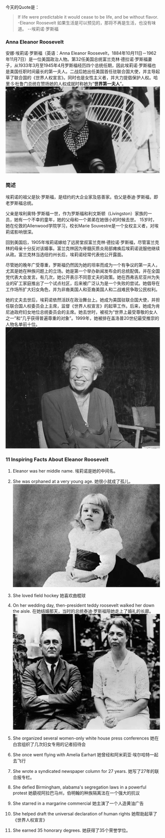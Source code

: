 今天的Quote是：
>If life were predictable it would cease to be life, and be without flavor. -Eleanor Roosevelt
> 如果生活是可以预见的，那将不再是生活，也没有味道。 --埃莉诺·罗斯福

### Anna Eleanor Roosevelt
安娜·埃莉诺·罗斯福（英语：Anna Eleanor Roosevelt，1884年10月11日－1962年11月7日）是一位美国政治人物。第32任美国总统富兰克林·德拉诺·罗斯福妻子，从1933年3月至1945年4月罗斯福经历四个总统任期，因此埃莉诺·罗斯福也是美国任职时间最长的第一夫人。二战后她出任美国首任驻联合国大使，并主导起草了联合国的《世界人权宣言》。同时也是女性主义者，并大力提倡保护人权。哈里·S·杜鲁门总统在赞扬她的人权成就时称她为“**世界第一夫人**”。
![](./_image/2021-04-29-21-26-22.jpg)

### 简述
埃莉诺的祖父是狄·罗斯福，是纽约的大企业家及慈善家。伯父是泰迪·罗斯福，即老罗斯福总统。

父亲是埃利奥特·罗斯福一世，作为罗斯福和利文斯顿（Livingston）家族的一员，她有一个不幸的童年，她的父母和一个弟弟在她很小的时候去世。 15岁时，她在伦敦的Allenwood学院学习，校长Marie Souvestre是一个女权主义者，对埃莉诺影响很深。

回到美国后，1905年埃莉诺嫁给了远房堂叔富兰克林·德拉诺·罗斯福，尽管富兰克林的母亲十分反对该婚事。富兰克林因为脊髓灰质炎局部瘫痪后埃莉诺说服他继续从政。富兰克林当选纽约州长后，埃莉诺经常代表他公开露面。

尽管她的晚年广受尊重，罗斯福仍然因为她的坦率而成为一个有争议的第一夫人，尤其是她在种族问题上的立场。她是第一个举办新闻发布会的总统配偶，并在全国党代表大会发言。有几次，她公开表示不同意丈夫的政策。她在西弗吉尼亚州为失业的矿工家庭推出了一个试点社区，后来被广泛认为是一个失败的尝试。她倡导在工作场所扩大妇女角色，并为非裔美国人和亚裔美国人和二战难民争取公民权利。

她的丈夫去世后，埃莉诺依然活跃在政治舞台上。她成为美国驻联合国大使，并担任联合国人权委员会上主席，监督《世界人权宣言》的起草工作。后来，她成为肯尼迪政府妇女地位总统委员会的主席。她去世时，被视为“世界上最受尊敬的女人之一”和“几乎获得普遍尊重的对象”。1999年，她被排在盖洛普20世纪最受推崇的人物名单前十位。
![](./_image/2021-04-29-21-39-17.jpg)

### 11 Inspiring Facts About Eleanor Roosevelt
1. Eleanor was her middle name.
埃莉诺是她的中间名。

3. She was orphaned at a very young age.
她很小就成了孤儿。
![](./_image/2021-04-29-21-35-17.jpg)

5. She loved field hockey
她喜欢曲棍球

1. On her wedding day, then-president teddy roosevelt walked her down the aisle.
在她结婚那天，当时的总统泰迪·罗斯福陪她走上了婚礼的长廊。
![](./_image/2021-04-29-21-26-59.jpg)

1. She organized several women-only white house press conferences
她在白宫组织了几次妇女专用的记者招待会

3. She once went flying with Amelia Earhart
她曾经和阿米莉亚·埃尔哈特一起去飞行

5. She wrote a syndicated newspaper column for 27 years.
她写了27年的联合报专栏。

7. She defied Birmingham, alabama's segregation laws in a powerful protest
她藐视阿拉巴马州，伯明翰的种族隔离法在一个强大的抗议

9. She starred in a margarine commercial 
她主演了一个人造黄油广告

11. She helped draft the universal declaration of human rights
她帮助起草了《世界人权宣言》

13. She earned 35 honorary degrees.
她获得了35个荣誉学位。
